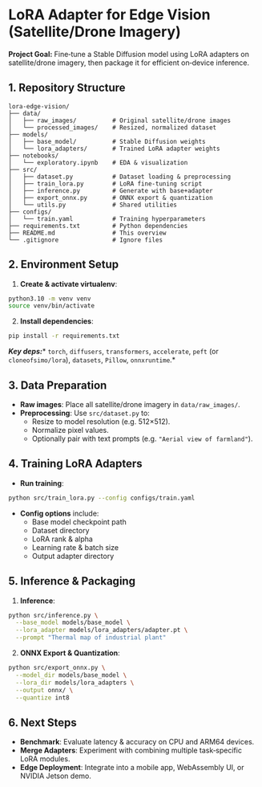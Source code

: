 # LoRA Adapter for Edge Vision (Satellite/Drone Imagery)

**Project Goal:** Fine‑tune a Stable Diffusion model using LoRA adapters on satellite/drone imagery, then package it for efficient on‑device inference.

## 1. Repository Structure

```
lora-edge-vision/
├── data/
│   ├── raw_images/          # Original satellite/drone images
│   └── processed_images/    # Resized, normalized dataset
├── models/
│   ├── base_model/          # Stable Diffusion weights
│   └── lora_adapters/       # Trained LoRA adapter weights
├── notebooks/
│   └── exploratory.ipynb    # EDA & visualization
├── src/
│   ├── dataset.py           # Dataset loading & preprocessing
│   ├── train_lora.py        # LoRA fine‑tuning script
│   ├── inference.py         # Generate with base+adapter
│   ├── export_onnx.py       # ONNX export & quantization
│   └── utils.py             # Shared utilities
├── configs/
│   └── train.yaml           # Training hyperparameters
├── requirements.txt         # Python dependencies
├── README.md                # This overview
└── .gitignore               # Ignore files
```

## 2. Environment Setup

1. **Create & activate virtualenv**:

```bash
python3.10 -m venv venv
source venv/bin/activate
```

2. **Install dependencies**:

```bash
pip install -r requirements.txt
```

***Key deps:**** `torch`, `diffusers`, `transformers`, `accelerate`, `peft` (or `cloneofsimo/lora`), `datasets`, `Pillow`, `onnxruntime`.*

## 3. Data Preparation

* **Raw images**: Place all satellite/drone imagery in `data/raw_images/`.
* **Preprocessing**: Use `src/dataset.py` to:
   * Resize to model resolution (e.g. 512×512).
   * Normalize pixel values.
   * Optionally pair with text prompts (e.g. `"Aerial view of farmland"`).

## 4. Training LoRA Adapters

* **Run training**:

```bash
python src/train_lora.py --config configs/train.yaml
```

* **Config options** include:
   * Base model checkpoint path
   * Dataset directory
   * LoRA rank & alpha
   * Learning rate & batch size
   * Output adapter directory

## 5. Inference & Packaging

1. **Inference**:

```bash
python src/inference.py \
  --base_model models/base_model \
  --lora_adapter models/lora_adapters/adapter.pt \
  --prompt "Thermal map of industrial plant"
```

2. **ONNX Export & Quantization**:

```bash
python src/export_onnx.py \
  --model_dir models/base_model \
  --lora_dir models/lora_adapters \
  --output onnx/ \
  --quantize int8
```

## 6. Next Steps

* **Benchmark**: Evaluate latency & accuracy on CPU and ARM64 devices.
* **Merge Adapters**: Experiment with combining multiple task‑specific LoRA modules.
* **Edge Deployment**: Integrate into a mobile app, WebAssembly UI, or NVIDIA Jetson demo.